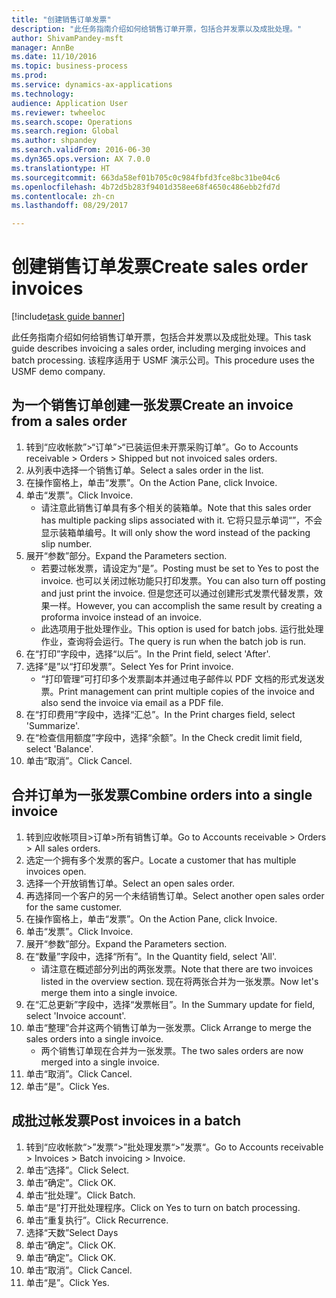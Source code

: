 ```yaml
--- 
title: "创建销售订单发票"
description: "此任务指南介绍如何给销售订单开票，包括合并发票以及成批处理。"
author: ShivamPandey-msft
manager: AnnBe
ms.date: 11/10/2016
ms.topic: business-process
ms.prod: 
ms.service: dynamics-ax-applications
ms.technology: 
audience: Application User
ms.reviewer: twheeloc
ms.search.scope: Operations
ms.search.region: Global
ms.author: shpandey
ms.search.validFrom: 2016-06-30
ms.dyn365.ops.version: AX 7.0.0
ms.translationtype: HT
ms.sourcegitcommit: 663da58ef01b705c0c984fbfd3fce8bc31be04c6
ms.openlocfilehash: 4b72d5b283f9401d358ee68f4650c486ebb2fd7d
ms.contentlocale: zh-cn
ms.lasthandoff: 08/29/2017

---
```

# <a name="create-sales-order-invoices"></a><span data-ttu-id="6d6d7-103">创建销售订单发票</span><span class="sxs-lookup"><span data-stu-id="6d6d7-103">Create sales order invoices</span></span>

[!include[task guide banner](../../includes/task-guide-banner.md)]

<span data-ttu-id="6d6d7-104">此任务指南介绍如何给销售订单开票，包括合并发票以及成批处理。</span><span class="sxs-lookup"><span data-stu-id="6d6d7-104">This task guide describes invoicing a sales order, including merging invoices and batch processing.</span></span> <span data-ttu-id="6d6d7-105">该程序适用于 USMF 演示公司。</span><span class="sxs-lookup"><span data-stu-id="6d6d7-105">This procedure uses the USMF demo company.</span></span>


## <a name="create-an-invoice-from-a-sales-order"></a><span data-ttu-id="6d6d7-106">为一个销售订单创建一张发票</span><span class="sxs-lookup"><span data-stu-id="6d6d7-106">Create an invoice from a sales order</span></span>
1. <span data-ttu-id="6d6d7-107">转到“应收帐款”>“订单”>“已装运但未开票采购订单”。</span><span class="sxs-lookup"><span data-stu-id="6d6d7-107">Go to Accounts receivable > Orders > Shipped but not invoiced sales orders.</span></span>
2. <span data-ttu-id="6d6d7-108">从列表中选择一个销售订单。</span><span class="sxs-lookup"><span data-stu-id="6d6d7-108">Select a sales order in the list.</span></span> 
3. <span data-ttu-id="6d6d7-109">在操作窗格上，单击“发票”。</span><span class="sxs-lookup"><span data-stu-id="6d6d7-109">On the Action Pane, click Invoice.</span></span>
4. <span data-ttu-id="6d6d7-110">单击“发票”。</span><span class="sxs-lookup"><span data-stu-id="6d6d7-110">Click Invoice.</span></span>
    * <span data-ttu-id="6d6d7-111">请注意此销售订单具有多个相关的装箱单。</span><span class="sxs-lookup"><span data-stu-id="6d6d7-111">Note that this sales order has multiple packing slips associated with it.</span></span> <span data-ttu-id="6d6d7-112">它将只显示单词“<multiple>”，不会显示装箱单编号。</span><span class="sxs-lookup"><span data-stu-id="6d6d7-112">It will only show the word <multiple> instead of the packing slip number.</span></span>  
5. <span data-ttu-id="6d6d7-113">展开“参数”部分。</span><span class="sxs-lookup"><span data-stu-id="6d6d7-113">Expand the Parameters section.</span></span>
    * <span data-ttu-id="6d6d7-114">若要过帐发票，请设定为“是”。</span><span class="sxs-lookup"><span data-stu-id="6d6d7-114">Posting must be set to Yes to post the invoice.</span></span> <span data-ttu-id="6d6d7-115">也可以关闭过帐功能只打印发票。</span><span class="sxs-lookup"><span data-stu-id="6d6d7-115">You can also turn off posting and just print the invoice.</span></span> <span data-ttu-id="6d6d7-116">但是您还可以通过创建形式发票代替发票，效果一样。</span><span class="sxs-lookup"><span data-stu-id="6d6d7-116">However, you can accomplish the same result by creating a proforma invoice instead of an invoice.</span></span>  
    * <span data-ttu-id="6d6d7-117">此选项用于批处理作业。</span><span class="sxs-lookup"><span data-stu-id="6d6d7-117">This option is used for batch jobs.</span></span> <span data-ttu-id="6d6d7-118">运行批处理作业，查询将会运行。</span><span class="sxs-lookup"><span data-stu-id="6d6d7-118">The query is run when the batch job is run.</span></span>    
6. <span data-ttu-id="6d6d7-119">在“打印”字段中，选择“以后”。</span><span class="sxs-lookup"><span data-stu-id="6d6d7-119">In the Print field, select 'After'.</span></span>
7. <span data-ttu-id="6d6d7-120">选择“是”以“打印发票”。</span><span class="sxs-lookup"><span data-stu-id="6d6d7-120">Select Yes for Print invoice.</span></span>
    * <span data-ttu-id="6d6d7-121">“打印管理”可打印多个发票副本并通过电子邮件以 PDF 文档的形式发送发票。</span><span class="sxs-lookup"><span data-stu-id="6d6d7-121">Print management can print  multiple copies of the invoice and also send the invoice via email as a PDF file.</span></span>  
8. <span data-ttu-id="6d6d7-122">在“打印费用”字段中，选择“汇总”。</span><span class="sxs-lookup"><span data-stu-id="6d6d7-122">In the Print charges field, select 'Summarize'.</span></span>
9. <span data-ttu-id="6d6d7-123">在“检查信用额度”字段中，选择“余额”。</span><span class="sxs-lookup"><span data-stu-id="6d6d7-123">In the Check credit limit field, select 'Balance'.</span></span>
10. <span data-ttu-id="6d6d7-124">单击“取消”。</span><span class="sxs-lookup"><span data-stu-id="6d6d7-124">Click Cancel.</span></span>

## <a name="combine-orders-into-a-single-invoice"></a><span data-ttu-id="6d6d7-125">合并订单为一张发票</span><span class="sxs-lookup"><span data-stu-id="6d6d7-125">Combine orders into a single invoice</span></span>
1. <span data-ttu-id="6d6d7-126">转到应收帐项目>订单>所有销售订单。</span><span class="sxs-lookup"><span data-stu-id="6d6d7-126">Go to Accounts receivable > Orders > All sales orders.</span></span>
2. <span data-ttu-id="6d6d7-127">选定一个拥有多个发票的客户。</span><span class="sxs-lookup"><span data-stu-id="6d6d7-127">Locate a customer that has multiple invoices open.</span></span>
3. <span data-ttu-id="6d6d7-128">选择一个开放销售订单。</span><span class="sxs-lookup"><span data-stu-id="6d6d7-128">Select an open sales order.</span></span>
4. <span data-ttu-id="6d6d7-129">再选择同一个客户的另一个未结销售订单。</span><span class="sxs-lookup"><span data-stu-id="6d6d7-129">Select another open sales order for the same customer.</span></span>
5. <span data-ttu-id="6d6d7-130">在操作窗格上，单击“发票”。</span><span class="sxs-lookup"><span data-stu-id="6d6d7-130">On the Action Pane, click Invoice.</span></span>
6. <span data-ttu-id="6d6d7-131">单击“发票”。</span><span class="sxs-lookup"><span data-stu-id="6d6d7-131">Click Invoice.</span></span>
7. <span data-ttu-id="6d6d7-132">展开“参数”部分。</span><span class="sxs-lookup"><span data-stu-id="6d6d7-132">Expand the Parameters section.</span></span>
8. <span data-ttu-id="6d6d7-133">在“数量”字段中，选择“所有”。</span><span class="sxs-lookup"><span data-stu-id="6d6d7-133">In the Quantity field, select 'All'.</span></span>
    * <span data-ttu-id="6d6d7-134">请注意在概述部分列出的两张发票。</span><span class="sxs-lookup"><span data-stu-id="6d6d7-134">Note that there are two invoices listed in the overview section.</span></span> <span data-ttu-id="6d6d7-135">现在将两张合并为一张发票。</span><span class="sxs-lookup"><span data-stu-id="6d6d7-135">Now let's merge them into a single invoice.</span></span>  
9. <span data-ttu-id="6d6d7-136">在“汇总更新”字段中，选择“发票帐目”。</span><span class="sxs-lookup"><span data-stu-id="6d6d7-136">In the Summary update for field, select 'Invoice account'.</span></span>
10. <span data-ttu-id="6d6d7-137">单击“整理”合并这两个销售订单为一张发票。</span><span class="sxs-lookup"><span data-stu-id="6d6d7-137">Click Arrange to merge the sales orders into a single invoice.</span></span>
    * <span data-ttu-id="6d6d7-138">两个销售订单现在合并为一张发票。</span><span class="sxs-lookup"><span data-stu-id="6d6d7-138">The two sales orders are now merged into a single invoice.</span></span>   
11. <span data-ttu-id="6d6d7-139">单击“取消”。</span><span class="sxs-lookup"><span data-stu-id="6d6d7-139">Click Cancel.</span></span>
12. <span data-ttu-id="6d6d7-140">单击“是”。</span><span class="sxs-lookup"><span data-stu-id="6d6d7-140">Click Yes.</span></span>

## <a name="post-invoices-in-a-batch"></a><span data-ttu-id="6d6d7-141">成批过帐发票</span><span class="sxs-lookup"><span data-stu-id="6d6d7-141">Post invoices in a batch</span></span>
1. <span data-ttu-id="6d6d7-142">转到“应收帐款“>”发票“>”批处理发票“>”发票“。</span><span class="sxs-lookup"><span data-stu-id="6d6d7-142">Go to Accounts receivable > Invoices > Batch invoicing > Invoice.</span></span>
2. <span data-ttu-id="6d6d7-143">单击“选择”。</span><span class="sxs-lookup"><span data-stu-id="6d6d7-143">Click Select.</span></span>
3. <span data-ttu-id="6d6d7-144">单击“确定”。</span><span class="sxs-lookup"><span data-stu-id="6d6d7-144">Click OK.</span></span>
4. <span data-ttu-id="6d6d7-145">单击“批处理”。</span><span class="sxs-lookup"><span data-stu-id="6d6d7-145">Click Batch.</span></span>
5. <span data-ttu-id="6d6d7-146">单击“是”打开批处理程序。</span><span class="sxs-lookup"><span data-stu-id="6d6d7-146">Click on Yes to turn on batch processing.</span></span>
6. <span data-ttu-id="6d6d7-147">单击“重复执行”。</span><span class="sxs-lookup"><span data-stu-id="6d6d7-147">Click Recurrence.</span></span>
7. <span data-ttu-id="6d6d7-148">选择“天数”</span><span class="sxs-lookup"><span data-stu-id="6d6d7-148">Select Days</span></span>
8. <span data-ttu-id="6d6d7-149">单击“确定”。</span><span class="sxs-lookup"><span data-stu-id="6d6d7-149">Click OK.</span></span>
9. <span data-ttu-id="6d6d7-150">单击“确定”。</span><span class="sxs-lookup"><span data-stu-id="6d6d7-150">Click OK.</span></span>
10. <span data-ttu-id="6d6d7-151">单击“取消”。</span><span class="sxs-lookup"><span data-stu-id="6d6d7-151">Click Cancel.</span></span>
11. <span data-ttu-id="6d6d7-152">单击“是”。</span><span class="sxs-lookup"><span data-stu-id="6d6d7-152">Click Yes.</span></span>


